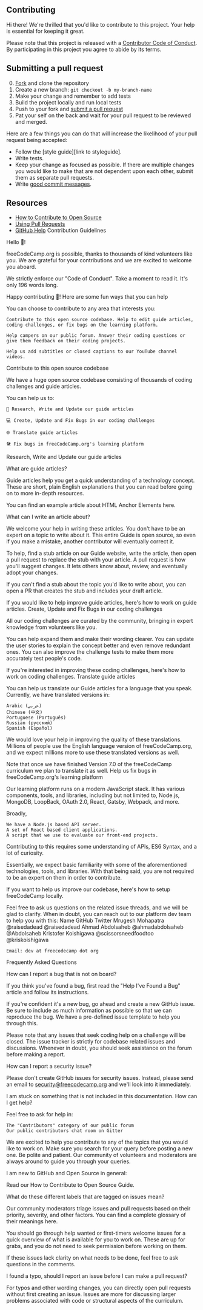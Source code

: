 ## Contributing

[fork]: https://github.com/ORG/REPO/fork
[pr]: https://github.com/ORG/REPO/compare
[style]: STYLEGUIDE
[code-of-conduct]: CODE_OF_CONDUCT.md

Hi there! We're thrilled that you'd like to contribute to this project. Your help is essential for keeping it great.

Please note that this project is released with a [Contributor Code of Conduct][code-of-conduct]. By participating in this project you agree to abide by its terms.

## Submitting a pull request

0. [Fork][fork] and clone the repository
0. Create a new branch: `git checkout -b my-branch-name`
0. Make your change and remember to add tests
0. Build the project locally and run local tests
0. Push to your fork and [submit a pull request][pr]
0. Pat your self on the back and wait for your pull request to be reviewed and merged.

Here are a few things you can do that will increase the likelihood of your pull request being accepted:

- Follow the [style guide][link to styleguide].
- Write tests.
- Keep your change as focused as possible. If there are multiple changes you would like to make that are not dependent upon each other, submit them as separate pull requests.
- Write [good commit messages](http://tbaggery.com/2008/04/19/a-note-about-git-commit-messages.html).

## Resources

- [How to Contribute to Open Source](https://opensource.guide/how-to-contribute/)
- [Using Pull Requests](https://help.github.com/articles/about-pull-requests/)
- [GitHub Help](https://help.github.com)
Contribution Guidelines

Hello 👋!

freeCodeCamp.org is possible, thanks to thousands of kind volunteers like you. We are grateful for your contributions and we are excited to welcome you aboard.

We strictly enforce our "Code of Conduct". Take a moment to read it. It's only 196 words long.

Happy contributing 🎉!
Here are some fun ways that you can help

You can choose to contribute to any area that interests you:

    Contribute to this open source codebase. Help to edit guide articles, coding challenges, or fix bugs on the learning platform.

    Help campers on our public forum. Answer their coding questions or give them feedback on their coding projects.

    Help us add subtitles or closed captions to our YouTube channel videos.

Contribute to this open source codebase

We have a huge open source codebase consisting of thousands of coding challenges and guide articles.

You can help us to:

    📝 Research, Write and Update our guide articles

    💻 Create, Update and Fix Bugs in our coding challenges

    🌐 Translate guide articles

    🛠 Fix bugs in freeCodeCamp.org's learning platform

Research, Write and Update our guide articles

What are guide articles?

Guide articles help you get a quick understanding of a technology concept. These are short, plain English explanations that you can read before going on to more in-depth resources.

You can find an example article about HTML Anchor Elements here.

What can I write an article about?

We welcome your help in writing these articles. You don't have to be an expert on a topic to write about it. This entire Guide is open source, so even if you make a mistake, another contributor will eventually correct it.

To help, find a stub article on our Guide website, write the article, then open a pull request to replace the stub with your article. A pull request is how you'll suggest changes. It lets others know about, review, and eventually adopt your changes.

If you can't find a stub about the topic you'd like to write about, you can open a PR that creates the stub and includes your draft article.

If you would like to help improve guide articles, here's how to work on guide articles.
Create, Update and Fix Bugs in our coding challenges

All our coding challenges are curated by the community, bringing in expert knowledge from volunteers like you.

You can help expand them and make their wording clearer. You can update the user stories to explain the concept better and even remove redundant ones. You can also improve the challenge tests to make them more accurately test people's code.

If you're interested in improving these coding challenges, here's how to work on coding challenges.
Translate guide articles

You can help us translate our Guide articles for a language that you speak. Currently, we have translated versions in:

    Arabic (عربي)
    Chinese (中文)
    Portuguese (Português)
    Russian (русский)
    Spanish (Español)

We would love your help in improving the quality of these translations. Millions of people use the English language version of freeCodeCamp.org, and we expect millions more to use these translated versions as well.

Note that once we have finished Version 7.0 of the freeCodeCamp curriculum we plan to translate it as well.
Help us fix bugs in freeCodeCamp.org's learning platform

Our learning platform runs on a modern JavaScript stack. It has various components, tools, and libraries, including but not limited to, Node.js, MongoDB, LoopBack, OAuth 2.0, React, Gatsby, Webpack, and more.

Broadly,

    We have a Node.js based API server.
    A set of React based client applications.
    A script that we use to evaluate our front-end projects.

Contributing to this requires some understanding of APIs, ES6 Syntax, and a lot of curiosity.

Essentially, we expect basic familiarity with some of the aforementioned technologies, tools, and libraries. With that being said, you are not required to be an expert on them in order to contribute.

If you want to help us improve our codebase, here's how to setup freeCodeCamp locally.

Feel free to ask us questions on the related issue threads, and we will be glad to clarify. When in doubt, you can reach out to our platform dev team to help you with this:
Name 	GitHub 	Twitter
Mrugesh Mohapatra 	@raisedadead 	@raisedadead
Ahmad Abdolsaheb 	@ahmadabdolsaheb 	@Abdolsaheb
Kristofer Koishigawa 	@scissorsneedfoodtoo 	@kriskoishigawa

    Email: dev at freecodecamp dot org

Frequently Asked Questions

How can I report a bug that is not on board?

If you think you've found a bug, first read the "Help I've Found a Bug" article and follow its instructions.

If you're confident it's a new bug, go ahead and create a new GitHub issue. Be sure to include as much information as possible so that we can reproduce the bug. We have a pre-defined issue template to help you through this.

Please note that any issues that seek coding help on a challenge will be closed. The issue tracker is strictly for codebase related issues and discussions. Whenever in doubt, you should seek assistance on the forum before making a report.

How can I report a security issue?

Please don't create GitHub issues for security issues. Instead, please send an email to security@freecodecamp.org and we'll look into it immediately.

I am stuck on something that is not included in this documentation. How can I get help?

Feel free to ask for help in:

    The "Contributors" category of our public forum
    Our public contributors chat room on Gitter

We are excited to help you contribute to any of the topics that you would like to work on. Make sure you search for your query before posting a new one. Be polite and patient. Our community of volunteers and moderators are always around to guide you through your queries.

I am new to GitHub and Open Source in general:

Read our How to Contribute to Open Source Guide.

What do these different labels that are tagged on issues mean?

Our community moderators triage issues and pull requests based on their priority, severity, and other factors. You can find a complete glossary of their meanings here.

You should go through help wanted or first-timers welcome issues for a quick overview of what is available for you to work on. These are up for grabs, and you do not need to seek permission before working on them.

If these issues lack clarity on what needs to be done, feel free to ask questions in the comments.

I found a typo, should I report an issue before I can make a pull request?

For typos and other wording changes, you can directly open pull requests without first creating an issue. Issues are more for discussing larger problems associated with code or structural aspects of the curriculum.

